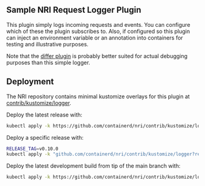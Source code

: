 ## Sample NRI Request Logger Plugin

This plugin simply logs incoming requests and events. You can configure which
of these the plugin subscribes to. Also, if configured so this plugin can
inject an environment variable or an annotation into containers for testing
and illustrative purposes.

Note that the [differ plugin](../differ) is probably better suited for actual
debugging purposes than this simple logger.

## Deployment

The NRI repository contains minimal kustomize overlays for this plugin at
[contrib/kustomize/logger](../../contrib/kustomize/logger).

Deploy the latest release with:

```bash
kubectl apply -k https://github.com/containerd/nri/contrib/kustomize/logger
```

Deploy a specific release with:

```bash
RELEASE_TAG=v0.10.0
kubectl apply -k "github.com/containerd/nri/contrib/kustomize/logger?ref=${RELEASE_TAG}"
```

Deploy the latest development build from tip of the main branch with:

```bash
kubectl apply -k https://github.com/containerd/nri/contrib/kustomize/logger/unstable
```
